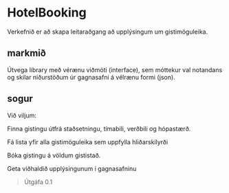 # HotelBooking

Verkefnið er að skapa leitaraðgang að upplýsingum um gistimöguleika.

## markmið

Útvega library með vérænu viðmóti (interface), sem móttekur val notandans og skilar niðurstöðum úr gagnasafni á vélrænu formi (json).

## sogur

Við viljum:

Finna gistingu útfrá staðsetningu, tímabili, verðbili og hópastærð.

Fá lista yfir alla gistimöguleika sem uppfylla hliðarskilyrði

Bóka gistingu á völdum gististað.

Geta viðhaldið upplýsingunum í gagnasafninu

> Útgáfa 0.1